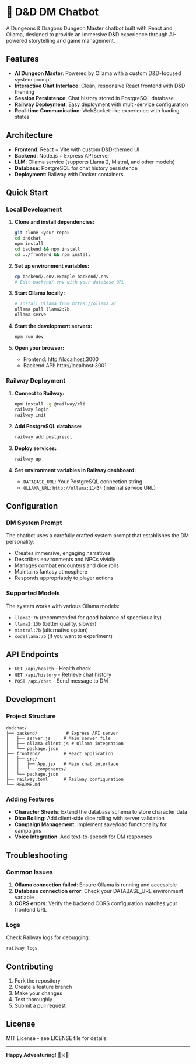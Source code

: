 # 🎲 D&D DM Chatbot

A Dungeons & Dragons Dungeon Master chatbot built with React and Ollama, designed to provide an immersive D&D experience through AI-powered storytelling and game management.

## Features

- **AI Dungeon Master**: Powered by Ollama with a custom D&D-focused system prompt
- **Interactive Chat Interface**: Clean, responsive React frontend with D&D theming
- **Session Persistence**: Chat history stored in PostgreSQL database
- **Railway Deployment**: Easy deployment with multi-service configuration
- **Real-time Communication**: WebSocket-like experience with loading states

## Architecture

- **Frontend**: React + Vite with custom D&D-themed UI
- **Backend**: Node.js + Express API server
- **LLM**: Ollama service (supports Llama 2, Mistral, and other models)
- **Database**: PostgreSQL for chat history persistence
- **Deployment**: Railway with Docker containers

## Quick Start

### Local Development

1. **Clone and install dependencies:**
   ```bash
   git clone <your-repo>
   cd dndchat
   npm install
   cd backend && npm install
   cd ../frontend && npm install
   ```

2. **Set up environment variables:**
   ```bash
   cp backend/.env.example backend/.env
   # Edit backend/.env with your database URL
   ```

3. **Start Ollama locally:**
   ```bash
   # Install Ollama from https://ollama.ai
   ollama pull llama2:7b
   ollama serve
   ```

4. **Start the development servers:**
   ```bash
   npm run dev
   ```

5. **Open your browser:**
   - Frontend: http://localhost:3000
   - Backend API: http://localhost:3001

### Railway Deployment

1. **Connect to Railway:**
   ```bash
   npm install -g @railway/cli
   railway login
   railway init
   ```

2. **Add PostgreSQL database:**
   ```bash
   railway add postgresql
   ```

3. **Deploy services:**
   ```bash
   railway up
   ```

4. **Set environment variables in Railway dashboard:**
   - `DATABASE_URL`: Your PostgreSQL connection string
   - `OLLAMA_URL`: `http://ollama:11434` (internal service URL)

## Configuration

### DM System Prompt

The chatbot uses a carefully crafted system prompt that establishes the DM personality:

- Creates immersive, engaging narratives
- Describes environments and NPCs vividly
- Manages combat encounters and dice rolls
- Maintains fantasy atmosphere
- Responds appropriately to player actions

### Supported Models

The system works with various Ollama models:
- `llama2:7b` (recommended for good balance of speed/quality)
- `llama2:13b` (better quality, slower)
- `mistral:7b` (alternative option)
- `codellama:7b` (if you want to experiment)

## API Endpoints

- `GET /api/health` - Health check
- `GET /api/history` - Retrieve chat history
- `POST /api/chat` - Send message to DM

## Development

### Project Structure

```
dndchat/
├── backend/           # Express API server
│   ├── server.js     # Main server file
│   ├── ollama-client.js # Ollama integration
│   └── package.json
├── frontend/         # React application
│   ├── src/
│   │   ├── App.jsx   # Main chat interface
│   │   └── components/
│   └── package.json
├── railway.toml      # Railway configuration
└── README.md
```

### Adding Features

- **Character Sheets**: Extend the database schema to store character data
- **Dice Rolling**: Add client-side dice rolling with server validation
- **Campaign Management**: Implement save/load functionality for campaigns
- **Voice Integration**: Add text-to-speech for DM responses

## Troubleshooting

### Common Issues

1. **Ollama connection failed**: Ensure Ollama is running and accessible
2. **Database connection error**: Check your DATABASE_URL environment variable
3. **CORS errors**: Verify the backend CORS configuration matches your frontend URL

### Logs

Check Railway logs for debugging:
```bash
railway logs
```

## Contributing

1. Fork the repository
2. Create a feature branch
3. Make your changes
4. Test thoroughly
5. Submit a pull request

## License

MIT License - see LICENSE file for details.

---

**Happy Adventuring!** 🏰⚔️🐉
